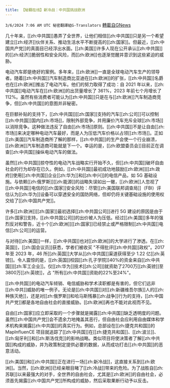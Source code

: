 ```yaml
---
title: 【秘翻在线】新冷战：中共国挑战欧洲
---
```

`3/6/2024 7:06 AM UTC 秘密翻譯組G-Translators` [轉載自GNews](https://gnews.org/articles/2369615)

几十年来，[[zh:中共国]]愚弄了全世界，让他们相信[[zh:中共国]]只是另一个希望建立[[zh:经济]]伙伴关系、推动生活水平不断提高的[[zh:国家]]。但最近，[[zh:中国共产党]]的真面目已经浮出水面。[[zh:美国]]许多人现在公开承认[[zh:中共国]]的[[zh:经济]]脆弱性和安全风险，而[[zh:欧洲]]也逐渐觉醒并意识到这些紧迫的威胁。

电动汽车即是绝好的案例。多年来，[[zh:欧洲]]一直是全球电动汽车生产的领导者。随着[[zh:中共国]]汽车制造商比亚迪在[[zh:欧洲]]的扩张，[[zh:中共国]]名爵也在[[zh:欧洲]]推出了电动汽车。他们的努力取得了成功：自 2021 年以来，[[zh:中共国]]电动汽车在[[zh:欧洲]]的出货量增长了 361%，2023 年前七个月增长了 112%。虽然有些消费者可能认为[[zh:中共国]]只是在与[[zh:欧洲]]汽车制造商竞争，但[[zh:中共国]]的意图并非秘密。

在巨额补贴的支持下，[[zh:中共国]][[zh:国家]]支持的汽车[[zh:公司]]可以控制[[zh:中共国]]国内[[zh:市场]]，限制外部竞争，并用廉价汽车充斥全球[[zh:市场]]以消除竞争。这种做法违反了自由[[zh:市场]]原则。[[zh:中共国]]不是让自由[[zh:市场]]来决定哪种电动汽车最好，而是人为压低汽车价格以占领[[zh:市场]]。正如[[zh:美国]]汽车制造商所了解的那样，[[zh:中共国]]的生产会使一个行业崩溃，[[zh:欧洲]]汽车制造商可能就是下一个。幸运的是，[[zh:欧盟委员会]]目前正在调查[[zh:中共国]]操纵电动汽车的做法。

虽然[[zh:中共国]]掠夺性的电动汽车战略实行开始不久，但[[zh:中共国]]破坏自由社会的行为却存在已久。例如，[[zh:中共国]]最初成功地鼓励[[zh:欧洲]][[zh:政府]]使用[[zh:中共国]]企业[[zh:华为]]和[[zh:中兴]]的电信产品，如 5G 基础设施。与依赖[[zh:俄罗斯]][[zh:能源]]的战略失误如出一辙，[[zh:欧洲]]人忽视了[[zh:中共国]]电信的[[zh:国家]]安全风险：尽管[[zh:美国联邦调查局]]（FBI）评估认为[[zh:华为]]设备可以穿透安全的国防网络，但却仍将关键基础设施的使用权交给了[[zh:中国共产党]]。

许多[[zh:欧洲]][[zh:国家]]最初选择[[zh:中共国公司]]进行 5G 建设的原因是由于[[zh:国家]]支持，[[zh:中共国公司]]的出价被人为压低。经过[[zh:美国]]多年的强烈反对和警告，近十个[[zh:欧洲]][[zh:国家]]已经禁止或严格限制[[zh:中共国]]电信[[zh:公司]]的运营。

与对待[[zh:美国]]一样，[[zh:中共国]]也对[[zh:欧洲]]的大学进行了渗透。在[[zh:英国]]，[[zh:国会议员]]获悉，学者们被收买 "不得批评[[zh:中共国]]政权"。2017 年至 2023 年，46 所[[zh:英国]]大学从[[zh:中共国]]渠道获得至少 1.22 亿[[zh:英镑]]。令人震惊的是，[[zh:英国]]校园[[zh:孔子学院]]40%的资金来自[[zh:中共国]][[zh:军工企业]]。仅[[zh:华为]]技术[[zh:公司]]就资助了2700万[[zh:英镑]]至3800万[[zh:英镑]]，占 "所有[[zh:中共国]]资助的22%至24%"。

[[zh:中共国]]的电动汽车倾销、电信威胁和学术渎职都是有害的，但它们远非[[zh:中共]]威胁的唯一例子。无论是[[zh:中共国]]对[[zh:新疆维吾尔族]]人的[[zh:种族灭绝]]，还是对[[zh:俄罗斯]]和哈马斯残暴[[zh:战争]]行为的支持，[[zh:中国共产党]]都是各地自由社会的直接威胁。[[zh:欧洲]]再也不能对此视而不见。

自由[[zh:国家]]应立即采取的一个步骤就是揭露[[zh:中共国]]缺乏透明度的问题。虽然[[zh:中国共产党]]会不遗余力地掩盖其恶行，但自由社会应利用自由媒体和学术机构来揭露[[zh:中共国]]的真实行为。例如，总部设在[[zh:捷克共和国]]的 MapInfluenCE 项目就追踪了[[zh:中共国]]在[[zh:捷克共和国]]、[[zh:波兰]]、[[zh:匈牙利]]和[[zh:斯洛伐克]]的影响战略。类似项目将使决策者了解[[zh:中共国]]构成的威胁，并为政策制定提供必要的数据，从而成功打击[[zh:中共国]]的恶意活动。

[[zh:美国]]和[[zh:中共国]]正在进行一场[[zh:新冷战]]，这直接关系到[[zh:欧洲]]。当然，[[zh:欧洲]]已经亲眼目睹了[[zh:冷战]]带来的危险。为了战胜自[[zh:苏联]]以来最强大的对手，全世界的自由社会，尤其是[[zh:欧洲]]的自由社会，必须首先揭露[[zh:中国共产党]]所构成的威胁，然后采取果断行动予以反击。
